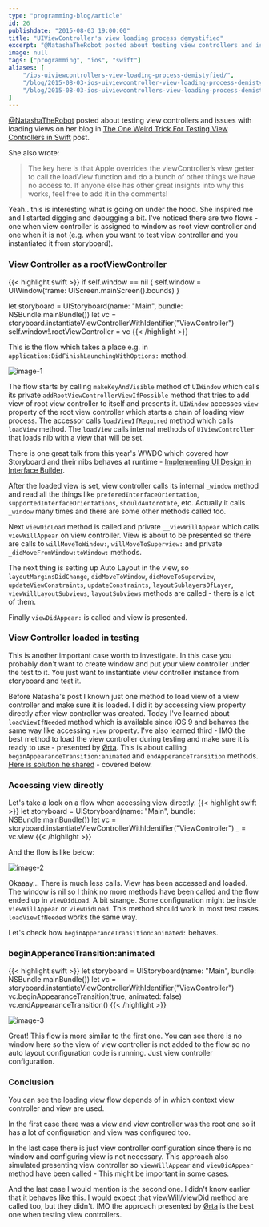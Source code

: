 ```yaml
---
type: "programming-blog/article"
id: 26
publishdate: "2015-08-03 19:00:00"
title: "UIViewController's view loading process demystified"
excerpt: "@NatashaTheRobot posted about testing view controllers and issues with loading views on her blog in \"The One Weird Trick For Testing View Controllers in Swift\" post."
image: null
tags: ["programming", "ios", "swift"]
aliases: [
    "/ios-uiviewcontrollers-view-loading-process-demistyfied/",
    "/blog/2015-08-03-ios-uiviewcontroller-view-loading-process-demistyfied/",
    "/blog/2015-08-03-ios-uiviewcontrollers-view-loading-process-demistyfied/",
]
---
```


[@NatashaTheRobot][natasha-twitter] posted about testing view controllers and
issues with loading views on her blog in
[The One Weird Trick For Testing View Controllers in Swift][natasha-post] post.

She also wrote:

> The key here is that Apple overrides the viewController’s view getter to call the loadView function and do a bunch of other things we have no access to. If anyone else has other great insights into why this works, feel free to add it in the comments!

Yeah.. this is interesting what is going on under the hood. She inspired me
and I started digging and debugging a bit. I've noticed there are two flows -
one when view controller is assigned to window as root view controller and one
when it is not (e.g. when you want to test view controller and you
  instantiated it from storyboard).

### View Controller as a rootViewController
{{< highlight swift >}}
if self.window == nil {
    self.window = UIWindow(frame: UIScreen.mainScreen().bounds)
}

let storyboard = UIStoryboard(name: "Main", bundle: NSBundle.mainBundle())
let vc = storyboard.instantiateViewControllerWithIdentifier("ViewController")
self.window!.rootViewController = vc
{{< /highlight >}}

This is the flow which takes a place e.g. in
`application:DidFinishLaunchingWithOptions:` method.

![image-1][img-1]

The flow starts by calling `makeKeyAndVisible` method of `UIWindow` which calls
its private `addRootViewControllerViewIfPossible` method that tries to add view
of root view controller to itself and presents it. `UIWindow` accesses `view` property
of the root view controller which starts a chain of loading view process.
The accessor calls `loadViewIfRequired` method which calls `loadView` method.
The `loadView` calls internal methods of `UIViewController` that loads nib with
a view that will be set.

There is one great talk from this year's WWDC which covered how Storyboard and
their nibs behaves at runtime - [Implementing UI Design in Interface Builder][wwdc-407].

After the loaded view is set, view controller calls its internal `_window` method
and read all the things like `preferedInterfaceOrientation`,
`supportedInterfaceOrientations`, `shouldAutorotate`, etc. Actually it calls
`_window` many times and there are some other methods called too.

Next `viewDidLoad` method is called and private `__viewWillAppear` which calls
`viewWillAppear` on view controller. View is about to be presented so there are
calls to `willMoveToWindow:`, `willMoveToSuperview:` and private
`_didMoveFromWindow:toWindow:` methods.

The next thing is setting up Auto Layout in the view, so `layoutMarginsDidChange`,
`didMoveToWindow`, `didMoveToSuperview`, `updateViewConstraints`,
`updateConstraints`, `layoutSublayersOfLayer`, `viewWillLayoutSubviews`, `layoutSubviews`
methods are called - there is a lot of them.

Finally `viewDidAppear:` is called and view is presented.

### View Controller loaded in testing
This is another important case worth to investigate. In this case you probably
don't want to create window and put your view controller under the test to it.
You just want to instantiate view controller instance from storyboard and test it.

Before Natasha's post I known just one method to load view of a view controller
and make sure it is loaded. I did it by accessing view property directly after
view controller was created. Today I've learned about `loadViewIfNeeded` method
which is available since iOS 9 and behaves the same way like accessing `view`
property. I've also learned third - IMO the best method to load the view controller
during testing and make sure it is ready to use - presented by [Ørta][orta-twitter].
This is about calling `beginAppearanceTransition:animated` and
`endApperanceTransition` methods. [Here is solution he shared][artsy-github] - covered
below.

### Accessing view directly
Let's take a look on a flow when accessing view directly.
{{< highlight swift >}}
let storyboard = UIStoryboard(name: "Main", bundle: NSBundle.mainBundle())
let vc = storyboard.instantiateViewControllerWithIdentifier("ViewController")
_ = vc.view
{{< /highlight >}}

And the flow is like below:

![image-2][img-2]

Okaaay... There is much less calls. View has been accessed and loaded.
The window is nil so I think no more methods have been called and the flow
ended up in `viewDidLoad`. A bit strange. Some configuration might be inside
`viewWillAppear` or `viewDidLoad`. This method should work in most test cases.
`loadViewIfNeeded` works the same way.

Let's check how `beginApperanceTransition:animated:` behaves.

### beginApperanceTransition:animated
{{< highlight swift >}}
let storyboard = UIStoryboard(name: "Main", bundle: NSBundle.mainBundle())
let vc = storyboard.instantiateViewControllerWithIdentifier("ViewController")
vc.beginAppearanceTransition(true, animated: false)
vc.endAppearanceTransition()
{{< /highlight >}}

![image-3][img-3]

Great! This flow is more similar to the first one. You can see there is no window
here so the view of view controller is not added to the flow so no auto layout
configuration code is running. Just view controller configuration.

### Conclusion
You can see the loading view flow depends of in which context view controller
and view are used.

In the first case there was a view and view controller was the root one so it
has a lot of configuration and view was configured too.

In the last case there is just view controller configuration since there is no
window and configuring view is not necessary. This approach also simulated
presenting view controller so `viewWillAppear` and `viewDidAppear` method have
been called - This might be important in some cases.

And the last case I would mention is the second one. I didn't know earlier
that it behaves like this. I would expect that viewWill/viewDid method are
called too, but they didn't. IMO the approach presented by [Ørta][orta-twitter]
is the best one when testing view controllers.

[natasha-twitter]: http://twitter.com/NatashaTheRobot
[natasha-post]: http://natashatherobot.com/ios-testing-view-controllers-swift/
[orta-twitter]: twitter.com/orta
[wwdc-407]: https://developer.apple.com/videos/wwdc/2015/?id=407
[artsy-github]: https://github.com/artsy/eigen/blob/master/Artsy_Tests/Extensions/UIViewController+PresentWithFrame.m#L20-L22

[img-1]: /uploads/programming-blog/post-26/1.png
[img-2]: /uploads/programming-blog/post-26/2.png
[img-3]: /uploads/programming-blog/post-26/3.png
